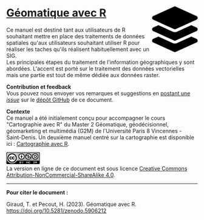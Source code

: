 # [Géomatique avec R](https://rcarto.github.io/geomatique_avec_r/) <img src="img/layer-group-solid.svg" width="120" align="right"/>

Ce manuel est destiné tant aux utilisateurs de R souhaitant mettre en place des traitements de données spatiales qu'aux utilisateurs souhaitant utiliser R pour réaliser les taches qu'ils réalisent habituellement avec un SIG.   
Les principales étapes du traitement de l'information géographiques y sont abordées. 
L'accent est porté sur le traitement des données vectorielles mais une partie est tout de même dédiée aux données raster. 

**Contribution et feedback**  
Vous pouvez nous envoyer vos remarques et suggestions en [postant une *issue*](https://github.com/rCarto/geomatique_avec_r/issues) sur le [dépôt GitHub](https://github.com/rCarto/geomatique_avec_r) de ce document. 

**Contexte**  
Ce manuel a été initialement conçu pour accompagner le cours "Cartographie avec R" 
du Master 2 Géomatique, géodécisionnel, géomarketing et multimédia (G2M) de 
l'Université Paris 8 Vincennes - Saint-Denis. 
Un deuxième manuel centré sur la cartographie est disponible ici :
[Cartographie avec R](https://rcarto.github.io/cartographie_avec_r/).



![](img/by-nc-sa.png)  
La version en ligne de ce document est sous licence [Creative Commons Attribution-NonCommercial-ShareAlike 4.0](http://creativecommons.org/licenses/by-nc-sa/4.0/). 


--------

**Pour citer le document :**  

Giraud, T. et Pecout, H. (2023). Géomatique avec R. https://doi.org/10.5281/zenodo.5906212



